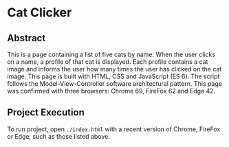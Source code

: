 # Cat Clicker

## Abstract

This is a page containing a list of five cats by name. When the user clicks on a name, a profile of that cat is displayed. Each profile contains a cat image and informs the user how many times the user has clicked on the cat image. This page is built with HTML, CSS and JavaScript (ES 6). The script follows the Model-View-Controller software architectural pattern. This page was confirmed with three browsers: Chrome 69, FireFox 62 and Edge 42.

## Project Execution

To run project, open `./index.html` with a recent version of Chrome, FireFox or Edge, such as those listed above.
